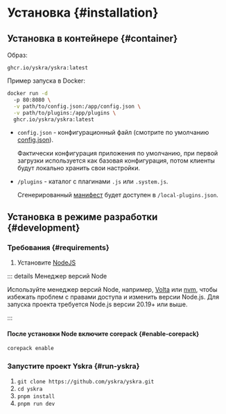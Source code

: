 # Установка {#installation}

## Установка в контейнере {#container}

Образ:
```shell
ghcr.io/yskra/yskra:latest
```

Пример запуска в Docker:
```bash
docker run -d 
  -p 80:8080 \
  -v path/to/config.json:/app/config.json \
  -v path/to/plugins:/app/plugins \
  ghcr.io/yskra/yskra:latest
```

- `config.json` - конфигурационный файл (смотрите по умолчанию [config.json](https://github.com/Yskra/yskra/blob/master/public/config.container.json)).

    Фактически конфигурация приложения по умолчанию, при первой загрузки используется как базовая конфигурация, потом клиенты будут локально хранить свои настройки.

- `/plugins` - каталог с плагинами `.js` или `.system.js`.

  Сгенерированный [манифест](../../reference/plugin-repository.md) будет доступен в `/local-plugins.json`.


## Установка в режиме разработки {#development}

### Требования {#requirements}

1. Установите [NodeJS](https://docs.npmjs.com/downloading-and-installing-node-js-and-npm)

::: details Менеджер версий Node

Используйте менеджер версий Node, например, [Volta](https://volta.sh/) или [nvm](https://github.com/nvm-sh/nvm), чтобы избежать проблем с правами доступа и изменить версии Node.js.
Для запуска проекта требуется Node.js версии 20.19+ или выше.

:::

#### После установки Node включите corepack {#enable-corepack}

```bash
corepack enable
```

### Запустите проект Yskra {#run-yskra}

1. `git clone https://github.com/yskra/yskra.git`
2. `cd yskra`
3. `pnpm install`
4. `pnpm run dev`
